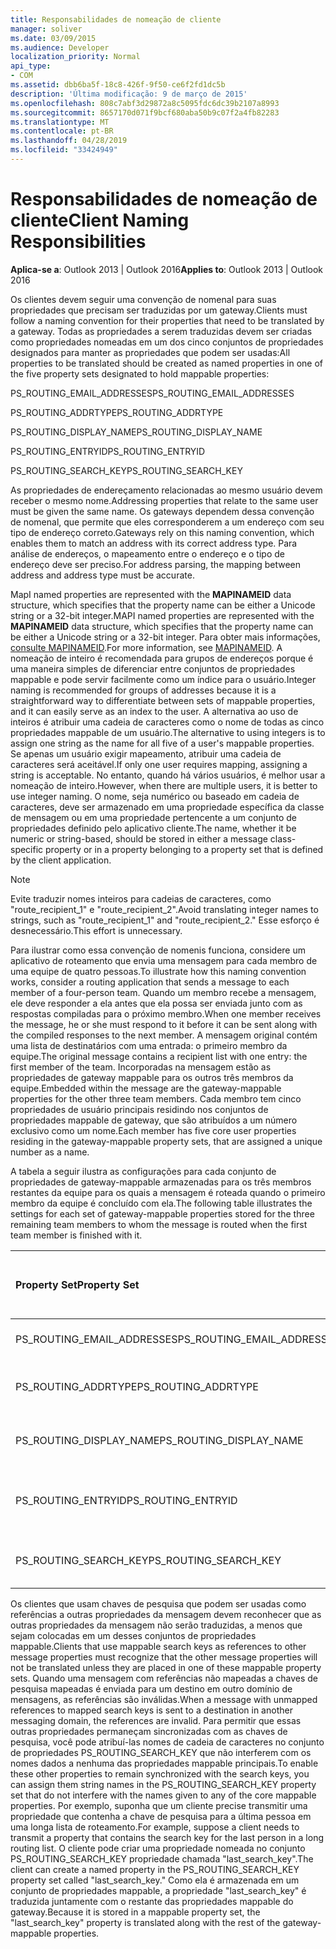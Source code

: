 ```yaml
---
title: Responsabilidades de nomeação de cliente
manager: soliver
ms.date: 03/09/2015
ms.audience: Developer
localization_priority: Normal
api_type:
- COM
ms.assetid: dbb6ba5f-18c8-426f-9f50-ce6f2fd1dc5b
description: 'Última modificação: 9 de março de 2015'
ms.openlocfilehash: 808c7abf3d29872a8c5095fdc6dc39b2107a8993
ms.sourcegitcommit: 8657170d071f9bcf680aba50b9c07f2a4fb82283
ms.translationtype: MT
ms.contentlocale: pt-BR
ms.lasthandoff: 04/28/2019
ms.locfileid: "33424949"
---
```

# <a name="client-naming-responsibilities"></a><span data-ttu-id="92e69-103">Responsabilidades de nomeação de cliente</span><span class="sxs-lookup"><span data-stu-id="92e69-103">Client Naming Responsibilities</span></span>

  
  
<span data-ttu-id="92e69-104">**Aplica-se a**: Outlook 2013 | Outlook 2016</span><span class="sxs-lookup"><span data-stu-id="92e69-104">**Applies to**: Outlook 2013 | Outlook 2016</span></span> 
  
<span data-ttu-id="92e69-105">Os clientes devem seguir uma convenção de nomenal para suas propriedades que precisam ser traduzidas por um gateway.</span><span class="sxs-lookup"><span data-stu-id="92e69-105">Clients must follow a naming convention for their properties that need to be translated by a gateway.</span></span> <span data-ttu-id="92e69-106">Todas as propriedades a serem traduzidas devem ser criadas como propriedades nomeadas em um dos cinco conjuntos de propriedades designados para manter as propriedades que podem ser usadas:</span><span class="sxs-lookup"><span data-stu-id="92e69-106">All properties to be translated should be created as named properties in one of the five property sets designated to hold mappable properties:</span></span>
  
<span data-ttu-id="92e69-107">PS_ROUTING_EMAIL_ADDRESSES</span><span class="sxs-lookup"><span data-stu-id="92e69-107">PS_ROUTING_EMAIL_ADDRESSES</span></span>
  
<span data-ttu-id="92e69-108">PS_ROUTING_ADDRTYPE</span><span class="sxs-lookup"><span data-stu-id="92e69-108">PS_ROUTING_ADDRTYPE</span></span>
  
<span data-ttu-id="92e69-109">PS_ROUTING_DISPLAY_NAME</span><span class="sxs-lookup"><span data-stu-id="92e69-109">PS_ROUTING_DISPLAY_NAME</span></span>
  
<span data-ttu-id="92e69-110">PS_ROUTING_ENTRYID</span><span class="sxs-lookup"><span data-stu-id="92e69-110">PS_ROUTING_ENTRYID</span></span>
  
<span data-ttu-id="92e69-111">PS_ROUTING_SEARCH_KEY</span><span class="sxs-lookup"><span data-stu-id="92e69-111">PS_ROUTING_SEARCH_KEY</span></span>
  
<span data-ttu-id="92e69-112">As propriedades de endereçamento relacionadas ao mesmo usuário devem receber o mesmo nome.</span><span class="sxs-lookup"><span data-stu-id="92e69-112">Addressing properties that relate to the same user must be given the same name.</span></span> <span data-ttu-id="92e69-113">Os gateways dependem dessa convenção de nomenal, que permite que eles corresponderem a um endereço com seu tipo de endereço correto.</span><span class="sxs-lookup"><span data-stu-id="92e69-113">Gateways rely on this naming convention, which enables them to match an address with its correct address type.</span></span> <span data-ttu-id="92e69-114">Para análise de endereços, o mapeamento entre o endereço e o tipo de endereço deve ser preciso.</span><span class="sxs-lookup"><span data-stu-id="92e69-114">For address parsing, the mapping between address and address type must be accurate.</span></span>
  
<span data-ttu-id="92e69-115">MapI named properties are represented with the **MAPINAMEID** data structure, which specifies that the property name can be either a Unicode string or a 32-bit integer.</span><span class="sxs-lookup"><span data-stu-id="92e69-115">MAPI named properties are represented with the **MAPINAMEID** data structure, which specifies that the property name can be either a Unicode string or a 32-bit integer.</span></span> <span data-ttu-id="92e69-116">Para obter mais informações, [consulte MAPINAMEID](mapinameid.md).</span><span class="sxs-lookup"><span data-stu-id="92e69-116">For more information, see [MAPINAMEID](mapinameid.md).</span></span> <span data-ttu-id="92e69-117">A nomeação de inteiro é recomendada para grupos de endereços porque é uma maneira simples de diferenciar entre conjuntos de propriedades mappable e pode servir facilmente como um índice para o usuário.</span><span class="sxs-lookup"><span data-stu-id="92e69-117">Integer naming is recommended for groups of addresses because it is a straightforward way to differentiate between sets of mappable properties, and it can easily serve as an index to the user.</span></span> <span data-ttu-id="92e69-118">A alternativa ao uso de inteiros é atribuir uma cadeia de caracteres como o nome de todas as cinco propriedades mappable de um usuário.</span><span class="sxs-lookup"><span data-stu-id="92e69-118">The alternative to using integers is to assign one string as the name for all five of a user's mappable properties.</span></span> <span data-ttu-id="92e69-119">Se apenas um usuário exigir mapeamento, atribuir uma cadeia de caracteres será aceitável.</span><span class="sxs-lookup"><span data-stu-id="92e69-119">If only one user requires mapping, assigning a string is acceptable.</span></span> <span data-ttu-id="92e69-120">No entanto, quando há vários usuários, é melhor usar a nomeação de inteiro.</span><span class="sxs-lookup"><span data-stu-id="92e69-120">However, when there are multiple users, it is better to use integer naming.</span></span> <span data-ttu-id="92e69-121">O nome, seja numérico ou baseado em cadeia de caracteres, deve ser armazenado em uma propriedade específica da classe de mensagem ou em uma propriedade pertencente a um conjunto de propriedades definido pelo aplicativo cliente.</span><span class="sxs-lookup"><span data-stu-id="92e69-121">The name, whether it be numeric or string-based, should be stored in either a message class-specific property or in a property belonging to a property set that is defined by the client application.</span></span> 
  
> [!NOTE]
> <span data-ttu-id="92e69-122">Evite traduzir nomes inteiros para cadeias de caracteres, como "route_recipient_1" e "route_recipient_2".</span><span class="sxs-lookup"><span data-stu-id="92e69-122">Avoid translating integer names to strings, such as "route_recipient_1" and "route_recipient_2."</span></span> <span data-ttu-id="92e69-123">Esse esforço é desnecessário.</span><span class="sxs-lookup"><span data-stu-id="92e69-123">This effort is unnecessary.</span></span> 
  
<span data-ttu-id="92e69-124">Para ilustrar como essa convenção de nomenis funciona, considere um aplicativo de roteamento que envia uma mensagem para cada membro de uma equipe de quatro pessoas.</span><span class="sxs-lookup"><span data-stu-id="92e69-124">To illustrate how this naming convention works, consider a routing application that sends a message to each member of a four-person team.</span></span> <span data-ttu-id="92e69-125">Quando um membro recebe a mensagem, ele deve responder a ela antes que ela possa ser enviada junto com as respostas compiladas para o próximo membro.</span><span class="sxs-lookup"><span data-stu-id="92e69-125">When one member receives the message, he or she must respond to it before it can be sent along with the compiled responses to the next member.</span></span> <span data-ttu-id="92e69-126">A mensagem original contém uma lista de destinatários com uma entrada: o primeiro membro da equipe.</span><span class="sxs-lookup"><span data-stu-id="92e69-126">The original message contains a recipient list with one entry: the first member of the team.</span></span> <span data-ttu-id="92e69-127">Incorporadas na mensagem estão as propriedades de gateway mappable para os outros três membros da equipe.</span><span class="sxs-lookup"><span data-stu-id="92e69-127">Embedded within the message are the gateway-mappable properties for the other three team members.</span></span> <span data-ttu-id="92e69-128">Cada membro tem cinco propriedades de usuário principais residindo nos conjuntos de propriedades mappable de gateway, que são atribuídos a um número exclusivo como um nome.</span><span class="sxs-lookup"><span data-stu-id="92e69-128">Each member has five core user properties residing in the gateway-mappable property sets, that are assigned a unique number as a name.</span></span> 
  
<span data-ttu-id="92e69-129">A tabela a seguir ilustra as configurações para cada conjunto de propriedades de gateway-mappable armazenadas para os três membros restantes da equipe para os quais a mensagem é roteada quando o primeiro membro da equipe é concluído com ela.</span><span class="sxs-lookup"><span data-stu-id="92e69-129">The following table illustrates the settings for each set of gateway-mappable properties stored for the three remaining team members to whom the message is routed when the first team member is finished with it.</span></span>
  
|<span data-ttu-id="92e69-130">**Property Set**</span><span class="sxs-lookup"><span data-stu-id="92e69-130">**Property Set**</span></span>|<span data-ttu-id="92e69-131">**Segundo Membro da  <br/> Equipe**</span><span class="sxs-lookup"><span data-stu-id="92e69-131">**Second Team  <br/> Member**</span></span>|<span data-ttu-id="92e69-132">**Terceiro membro da  <br/> equipe**</span><span class="sxs-lookup"><span data-stu-id="92e69-132">**Third Team  <br/> Member**</span></span>|<span data-ttu-id="92e69-133">**Quarto membro da  <br/> equipe**</span><span class="sxs-lookup"><span data-stu-id="92e69-133">**Fourth Team  <br/> Member**</span></span>|
|:-----|:-----|:-----|:-----|
|<span data-ttu-id="92e69-134">PS_ROUTING_EMAIL_ADDRESSES</span><span class="sxs-lookup"><span data-stu-id="92e69-134">PS_ROUTING_EMAIL_ADDRESSES</span></span>  <br/> |<span data-ttu-id="92e69-135">Endereço = 0</span><span class="sxs-lookup"><span data-stu-id="92e69-135">Address = 0</span></span>  <br/> |<span data-ttu-id="92e69-136">Endereço = 1</span><span class="sxs-lookup"><span data-stu-id="92e69-136">Address = 1</span></span>  <br/> |<span data-ttu-id="92e69-137">Endereço = 2</span><span class="sxs-lookup"><span data-stu-id="92e69-137">Address = 2</span></span>  <br/> |
|<span data-ttu-id="92e69-138">PS_ROUTING_ADDRTYPE</span><span class="sxs-lookup"><span data-stu-id="92e69-138">PS_ROUTING_ADDRTYPE</span></span>  <br/> |<span data-ttu-id="92e69-139">Tipo de endereço = 0</span><span class="sxs-lookup"><span data-stu-id="92e69-139">Address type = 0</span></span>  <br/> |<span data-ttu-id="92e69-140">Tipo de endereço = 1</span><span class="sxs-lookup"><span data-stu-id="92e69-140">Address type = 1</span></span>  <br/> |<span data-ttu-id="92e69-141">Tipo de endereço = 2</span><span class="sxs-lookup"><span data-stu-id="92e69-141">Address type = 2</span></span>  <br/> |
|<span data-ttu-id="92e69-142">PS_ROUTING_DISPLAY_NAME</span><span class="sxs-lookup"><span data-stu-id="92e69-142">PS_ROUTING_DISPLAY_NAME</span></span>  <br/> |<span data-ttu-id="92e69-143">Nome de exibição = 0</span><span class="sxs-lookup"><span data-stu-id="92e69-143">Display name = 0</span></span>  <br/> |<span data-ttu-id="92e69-144">Nome de exibição = 1</span><span class="sxs-lookup"><span data-stu-id="92e69-144">Display name = 1</span></span>  <br/> |<span data-ttu-id="92e69-145">Nome para exibição = 2</span><span class="sxs-lookup"><span data-stu-id="92e69-145">Display name = 2</span></span>  <br/> |
|<span data-ttu-id="92e69-146">PS_ROUTING_ENTRYID</span><span class="sxs-lookup"><span data-stu-id="92e69-146">PS_ROUTING_ENTRYID</span></span>  <br/> |<span data-ttu-id="92e69-147">Identificador de entrada = 0</span><span class="sxs-lookup"><span data-stu-id="92e69-147">Entry identifier = 0</span></span>  <br/> |<span data-ttu-id="92e69-148">Identificador de entrada = 1</span><span class="sxs-lookup"><span data-stu-id="92e69-148">Entry identifier = 1</span></span>  <br/> |<span data-ttu-id="92e69-149">Identificador de entrada = 2</span><span class="sxs-lookup"><span data-stu-id="92e69-149">Entry identifier = 2</span></span>  <br/> |
|<span data-ttu-id="92e69-150">PS_ROUTING_SEARCH_KEY</span><span class="sxs-lookup"><span data-stu-id="92e69-150">PS_ROUTING_SEARCH_KEY</span></span>  <br/> |<span data-ttu-id="92e69-151">Tecla de pesquisa = 0</span><span class="sxs-lookup"><span data-stu-id="92e69-151">Search key = 0</span></span>  <br/> |<span data-ttu-id="92e69-152">Tecla de pesquisa = 1</span><span class="sxs-lookup"><span data-stu-id="92e69-152">Search key = 1</span></span>  <br/> |<span data-ttu-id="92e69-153">Tecla de pesquisa = 2</span><span class="sxs-lookup"><span data-stu-id="92e69-153">Search key = 2</span></span>  <br/> |
   
<span data-ttu-id="92e69-154">Os clientes que usam chaves de pesquisa que podem ser usadas como referências a outras propriedades da mensagem devem reconhecer que as outras propriedades da mensagem não serão traduzidas, a menos que sejam colocadas em um desses conjuntos de propriedades mappable.</span><span class="sxs-lookup"><span data-stu-id="92e69-154">Clients that use mappable search keys as references to other message properties must recognize that the other message properties will not be translated unless they are placed in one of these mappable property sets.</span></span> <span data-ttu-id="92e69-155">Quando uma mensagem com referências não mapeadas a chaves de pesquisa mapeadas é enviada para um destino em outro domínio de mensagens, as referências são inválidas.</span><span class="sxs-lookup"><span data-stu-id="92e69-155">When a message with unmapped references to mapped search keys is sent to a destination in another messaging domain, the references are invalid.</span></span> <span data-ttu-id="92e69-156">Para permitir que essas outras propriedades permaneçam sincronizadas com as chaves de pesquisa, você pode atribuí-las nomes de cadeia de caracteres no conjunto de propriedades PS_ROUTING_SEARCH_KEY que não interferem com os nomes dados a nenhuma das propriedades mappable principais.</span><span class="sxs-lookup"><span data-stu-id="92e69-156">To enable these other properties to remain synchronized with the search keys, you can assign them string names in the PS_ROUTING_SEARCH_KEY property set that do not interfere with the names given to any of the core mappable properties.</span></span> <span data-ttu-id="92e69-157">Por exemplo, suponha que um cliente precise transmitir uma propriedade que contenha a chave de pesquisa para a última pessoa em uma longa lista de roteamento.</span><span class="sxs-lookup"><span data-stu-id="92e69-157">For example, suppose a client needs to transmit a property that contains the search key for the last person in a long routing list.</span></span> <span data-ttu-id="92e69-158">O cliente pode criar uma propriedade nomeada no conjunto PS_ROUTING_SEARCH_KEY propriedade chamada "last_search_key".</span><span class="sxs-lookup"><span data-stu-id="92e69-158">The client can create a named property in the PS_ROUTING_SEARCH_KEY property set called "last_search_key."</span></span> <span data-ttu-id="92e69-159">Como ela é armazenada em um conjunto de propriedades mappable, a propriedade "last_search_key" é traduzida juntamente com o restante das propriedades mappable do gateway.</span><span class="sxs-lookup"><span data-stu-id="92e69-159">Because it is stored in a mappable property set, the "last_search_key" property is translated along with the rest of the gateway-mappable properties.</span></span>
  

